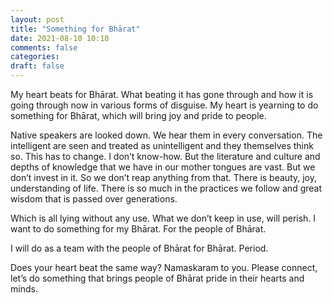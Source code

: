 ```yaml
---
layout: post
title: "Something for Bhārat"
date: 2021-08-10 10:10
comments: false
categories:
draft: false
---
```


My heart beats for Bhārat. What beating it has gone through and how it is going through now in various forms of disguise. My heart is yearning to do something for Bhārat, which will bring joy and pride to people.   
  
Native speakers are looked down. We hear them in every conversation. The intelligent are seen and treated as unintelligent and they themselves think so. This has to change. I don’t know-how. But the literature and culture and depths of knowledge that we have in our mother tongues are vast. But we don’t invest in it. So we don’t reap anything from that. There is beauty, joy, understanding of life. There is so much in the practices we follow and great wisdom that is passed over generations.  
  
Which is all lying without any use. What we don’t keep in use, will perish. I want to do something for my Bhārat. For the people of Bhārat.  
  
I will do as a team with the people of Bhārat for Bhārat. Period.  
  
Does your heart beat the same way? Namaskaram to you. Please connect, let’s do something that brings people of Bhārat pride in their hearts and minds.  


